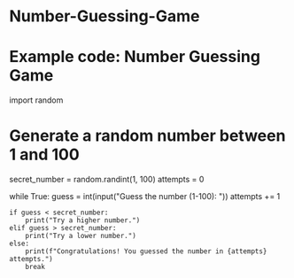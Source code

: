 # Number-Guessing-Game
# Example code: Number Guessing Game
import random

# Generate a random number between 1 and 100
secret_number = random.randint(1, 100)
attempts = 0

while True:
    guess = int(input("Guess the number (1-100): "))
    attempts += 1

    if guess < secret_number:
        print("Try a higher number.")
    elif guess > secret_number:
        print("Try a lower number.")
    else:
        print(f"Congratulations! You guessed the number in {attempts} attempts.")
        break
